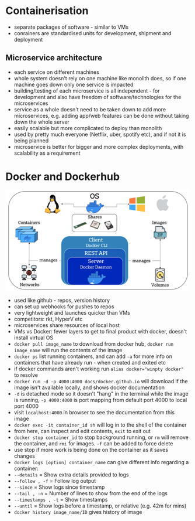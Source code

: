 # Containerisation
- separate packages of software - similar to VMs
- conrainers are standardised units for development, shipment and deployment

## Microservice architecture
- each service on different machines
- whole system doesn't rely on one machine like monolith does, so if one machine goes down only one service is impacted
- building/testing of each microservice is all independent - for development and also have freedom of software/technologies for the microservices
- service as a whole doesn't need to be taken down to add more microservices, e.g. adding app/web features can be done without taking down the whole server
- easily scalable but more complicated to deploy than monolith
- used by pretty much everyone (Netflix, uber, spotify etc), and if not it is being planned
- microservice is better for bigger and more complex deployments, with scalability as a requirement

# Docker and Dockerhub
![docker](docker.png)
- used like github - repos, version history
- can set up webhooks for pushes to repos
- very lightweight and launches quicker than VMs
- competitors: rkt, HyperV etc
- microservices share resources of local host
- VMs vs Docker: fewer layers to get to final product with docker, doesn't install virtual OS
- `docker pull image_name` to download from docker hub, `docker run image_name` will run the contents of the image
- `docker ps` list running containers, and can add `-a` for more info on containers that have already run - when created and exited etc
- if docker commands aren't working run `alias docker="winpty docker"` to resolve
- `docker run -d -p 4000:4000 docs/docker.github.io` will download if the image isn't available locally, and shows docker documentation
- `-d` is detached mode so it doesn't "hang" in the terminal while the image is running, `-p 4000:4000` is port mapping from default port 4000 to local port 4000
- visit `localhost:4000` in browser to see the documentation from this image
- `docker exec -it container_id sh` will log in to the shell of the container
- from here, can inspect and edit contents, `exit` to exit out
- `docker stop container_id` to stop background running, or `rm` will remove the container, and `rmi` for images. `-f` can be added to force delete
- use stop if more work is being done on the container as it saves changes
- `docker logs [option] container_name` can give different info regarding a container:
- `--details` = Show extra details provided to logs
- `--follow , -f` = Follow log output
- `--since` = Show logs since timestamp
- `--tail , -n`	= Number of lines to show from the end of the logs
- `--timestamps , -t` = Show timestamps
- `--until`	= Show logs before a timestamp, or relative (e.g. 42m for mins)
- `docker history image_name/ID` gives history of image